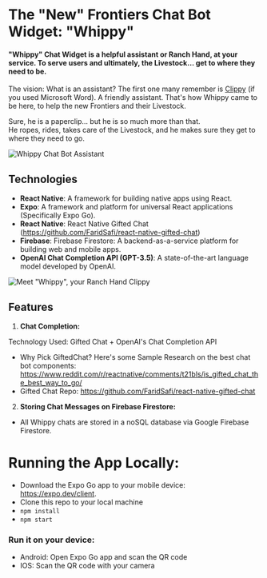 # The "New" Frontiers Chat Bot Widget:  "Whippy"
#### "Whippy" Chat Widget is a helpful assistant or Ranch Hand, at your service. To serve users and ultimately, the Livestock... get to where they need to be.  

The vision:  What is an assistant?  The first one many remember is [Clippy](https://www.youtube.com/watch?v=3kcQzCzSDvc) (if you used Microsoft Word).  A friendly assistant.  That's how Whippy came to be here, to help the new Frontiers and their Livestock.  

Sure, he is a paperclip... but he is so much more than that.  
He ropes, rides, takes care of the Livestock, and he makes sure they get to where they need to go.  

![Whippy Chat Bot Assistant](https://i.ibb.co/5MJTzFC/cd8275c9-ba00-44f5-9c7c-853307044409.jpg)

## Technologies

-   **React Native**: A framework for building native apps using React.
-   **Expo**: A framework and platform for universal React applications (Specifically Expo Go).
-   **React Native**: React Native Gifted Chat (https://github.com/FaridSafi/react-native-gifted-chat)
-   **Firebase**: Firebase Firestore: A backend-as-a-service platform for building web and mobile apps.
-   **OpenAI Chat Completion API (GPT-3.5)**: A state-of-the-art language model developed by OpenAI.

![Meet "Whippy", your Ranch Hand Clippy](https://drive.google.com/file/d/1PrCkEH2LUo1qkqSTvgIwaoaBzNggRlEL/preview)

## Features

1. **Chat Completion:**

Technology Used:  Gifted Chat + OpenAI's Chat Completion API

-   Why Pick GiftedChat?  Here's some Sample Research on the best chat bot components: https://www.reddit.com/r/reactnative/comments/t21bls/is_gifted_chat_the_best_way_to_go/
-   Gifted Chat Repo: https://github.com/FaridSafi/react-native-gifted-chat

2. **Storing Chat Messages on Firebase Firestore:**

-  All Whippy chats are stored in a noSQL database via Google Firebase Firestore.  


# Running the App Locally:

- Download the Expo Go app to your mobile device: https://expo.dev/client.  
- Clone this repo to your local machine
- `npm install`
- `npm start`

### Run it on your device:
-  Android: Open Expo Go app and scan the QR code
-  IOS: Scan the QR code with your camera 